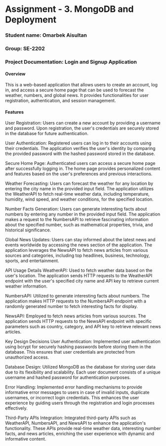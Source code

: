 # Assignment - 3. MongoDB and Deployment
### Student name: Omarbek Aisultan 
### Group: SE-2202
### Project Documentation: Login and Signup Application
#### Overview
This is a web-based application that allows users to create an account, log in, and access a secure home page that can be used to forecast the weather, numbers, and global news. It provides functionalities for user registration, authentication, and session management.

#### Features
User Registration: Users can create a new account by providing a username and password. Upon registration, the user's credentials are securely stored in the database for future authentication.

User Authentication: Registered users can log in to their accounts using their credentials. The application verifies the user's identity by comparing the provided password with the hashed password stored in the database.

Secure Home Page: Authenticated users can access a secure home page after successfully logging in. The home page provides personalized content and features based on the user's preferences and previous interactions.

Weather Forecasting: Users can forecast the weather for any location by entering the city name in the provided input field. The application utilizes the WeatherAPI to fetch real-time weather data, including temperature, humidity, wind speed, and weather conditions, for the specified location.

Number Facts Generation: Users can generate interesting facts about numbers by entering any number in the provided input field. The application makes a request to the NumbersAPI to retrieve fascinating information about the specified number, such as mathematical properties, trivia, and historical significance.

Global News Updates: Users can stay informed about the latest news and events worldwide by accessing the news section of the application. The application leverages the NewsAPI to fetch news articles from various sources and categories, including top headlines, business, technology, sports, and entertainment.


API Usage Details
WeatherAPI: Used to fetch weather data based on the user's location. The application sends HTTP requests to the WeatherAPI endpoint with the user's specified city name and API key to retrieve current weather information.

NumbersAPI: Utilized to generate interesting facts about numbers. The application makes HTTP requests to the NumbersAPI endpoint with a randomly generated number to fetch interesting facts for display.

NewsAPI: Employed to fetch news articles from various sources. The application sends HTTP requests to the NewsAPI endpoint with specific parameters such as country, category, and API key to retrieve relevant news articles.

Key Design Decisions
User Authentication: Implemented user authentication using bcrypt for securely hashing passwords before storing them in the database. This ensures that user credentials are protected from unauthorized access.

Database Design: Utilized MongoDB as the database for storing user data due to its flexibility and scalability. Each user document consists of a unique username and hashed password for authentication purposes.

Error Handling: Implemented error handling mechanisms to provide informative error messages to users in case of invalid inputs, duplicate usernames, or incorrect login credentials. This enhances the user experience by guiding users through the registration and login processes effectively.

Third-Party APIs Integration: Integrated third-party APIs such as WeatherAPI, NumbersAPI, and NewsAPI to enhance the application's functionality. These APIs provide real-time weather data, interesting number facts, and news articles, enriching the user experience with dynamic and informative content.
